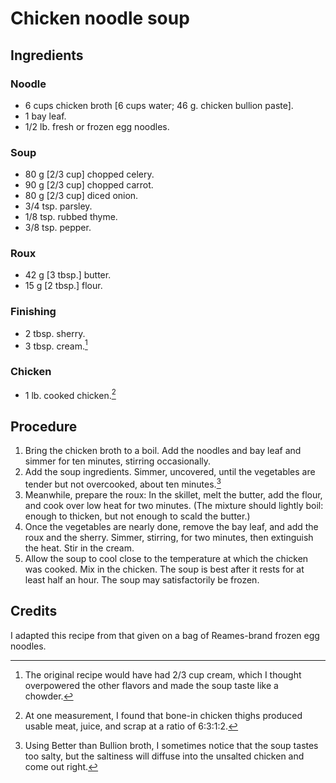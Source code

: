 # Chicken noodle soup

## Ingredients
### Noodle
* 6 cups chicken broth [6 cups water; 46 g. chicken bullion paste].
* 1 bay leaf.
* 1/2 lb. fresh or frozen egg noodles.

### Soup
* 80 g [2/3 cup] chopped celery.
* 90 g [2/3 cup] chopped carrot.
* 80 g [2/3 cup] diced onion.
* 3/4 tsp. parsley.
* 1/8 tsp. rubbed thyme.
* 3/8 tsp. pepper.

### Roux
* 42 g [3 tbsp.] butter.
* 15 g [2 tbsp.] flour.

### Finishing
* 2 tbsp. sherry.
* 3 tbsp. cream.[^cream]

### Chicken
* 1 lb. cooked chicken.[^chicken]

## Procedure
1. Bring the chicken broth to a boil.
   Add the noodles and bay leaf and simmer for ten minutes, stirring occasionally.
2. Add the soup ingredients.
   Simmer, uncovered, until the vegetables are tender but not overcooked, about ten minutes.[^saltiness]
3. Meanwhile, prepare the roux:
   In the skillet, melt the butter, add the flour, and cook over low heat for two minutes.
   (The mixture should lightly boil: enough to thicken, but not enough to scald the butter.)
4. Once the vegetables are nearly done, remove the bay leaf, and add the roux and the sherry.
   Simmer, stirring, for two minutes, then extinguish the heat.
   Stir in the cream.
5. Allow the soup to cool close to the temperature at which the chicken was cooked.
   Mix in the chicken.
   The soup is best after it rests for at least half an hour.
   The soup may satisfactorily be frozen.

## Credits
I adapted this recipe from that given on a bag of Reames-brand frozen egg noodles.

[^cream]:
    The original recipe would have had 2/3 cup cream, which I thought overpowered the other flavors and made the soup taste like a chowder.

[^chicken]:
    At one measurement, I found that bone-in chicken thighs produced usable meat, juice, and scrap at a ratio of 6:3:1:2.

[^saltiness]:
    Using Better than Bullion broth, I sometimes notice that the soup tastes too salty, but the saltiness will diffuse into the unsalted chicken and come out right.
